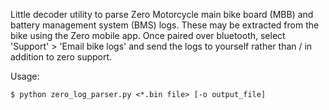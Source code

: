 Little decoder utility to parse Zero Motorcycle main bike board (MBB) and
battery management system (BMS) logs. These may be extracted from the bike
using the Zero mobile app. Once paired over bluetooth, select 'Support' >
'Email bike logs' and send the logs to yourself rather than / in addition to
zero support.

Usage:

  `$ python zero_log_parser.py <*.bin file> [-o output_file]`
